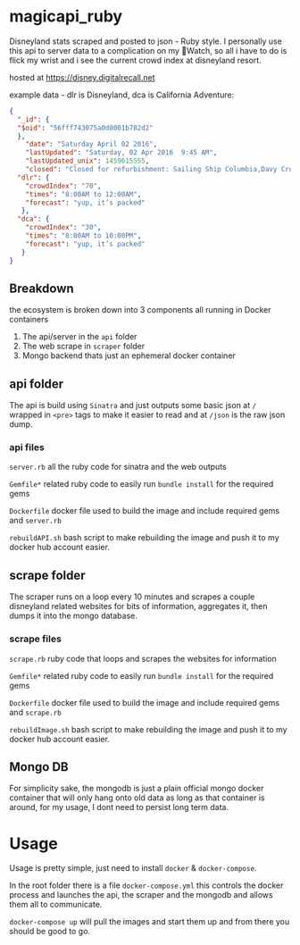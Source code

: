 # magicapi_ruby
Disneyland stats scraped and posted to json - Ruby style.  I personally use this api to server data to a complication on my Watch, so all i have to do is flick my wrist and i see the current crowd index at disneyland resort.

hosted at https://disney.digitalrecall.net

 example data - dlr is Disneyland, dca is California Adventure:

```json
{
  "_id": {
  "$oid": "56fff743075a0d0001b782d2"
  },
    "date": "Saturday April 02 2016",
    "lastUpdated": "Saturday, 02 Apr 2016  9:45 AM",
    "lastUpdated_unix": 1459615555,
    "closed": "Closed for refurbishment: Sailing Ship Columbia,Davy Crockett's Explorer Canoes,Pirate's Lair on Tom Sawyer Island,Jungle Cruise,Autopia,Fantasmic!,Disneyland Railroad ",
  "dlr": {
    "crowdIndex": "70",
    "times": "8:00AM to 12:00AM",
    "forecast": "yup, it’s packed"
   },
  "dca": {
    "crowdIndex": "30",
    "times": "8:00AM to 10:00PM",
    "forecast": "yup, it’s packed"
   }
}
```

## Breakdown
the ecosystem is broken down into 3 components all running in Docker containers

1.  The api/server in the `api` folder
2.  The web scrape in `scraper` folder
3.  Mongo backend thats just an ephemeral docker container

## api folder
The api is build using `Sinatra` and just outputs some basic json at `/` wrapped in ``<pre>`` tags to make it easier to read and at `/json` is the raw json dump.
###  api files
  `server.rb` all the ruby code for sinatra and the web outputs

  `Gemfile*` related ruby code to easily run `bundle install` for the required gems

  `Dockerfile` docker file used to build the image and include required gems and `server.rb`

  `rebuildAPI.sh` bash script to make rebuilding the image and push it to my docker hub account easier.


## scrape folder
The scraper runs on a loop every 10 minutes and scrapes a couple disneyland related websites for bits of information, aggregates it, then dumps it into the mongo database.

### scrape files
  `scrape.rb` ruby code that loops and scrapes the websites for information

  `Gemfile*` related ruby code to easily run `bundle install` for the required gems

  `Dockerfile` docker file used to build the image and include required gems and `scrape.rb`

  `rebuildImage.sh` bash script to make rebuilding the image and push it to my docker hub account easier.

## Mongo DB
For simplicity sake, the mongodb is just a plain official mongo docker container that will only hang onto old data as long as that container is around, for my usage, I dont need to persist long term data.

# Usage
Usage is pretty simple, just need to install `docker` & `docker-compose`.

In the root folder there is a file `docker-compose.yml` this controls the docker process and launches the api, the scraper and the mongodb and allows them all to communicate.

`docker-compose up` will pull the images and start them up and from there you should be good to go.
